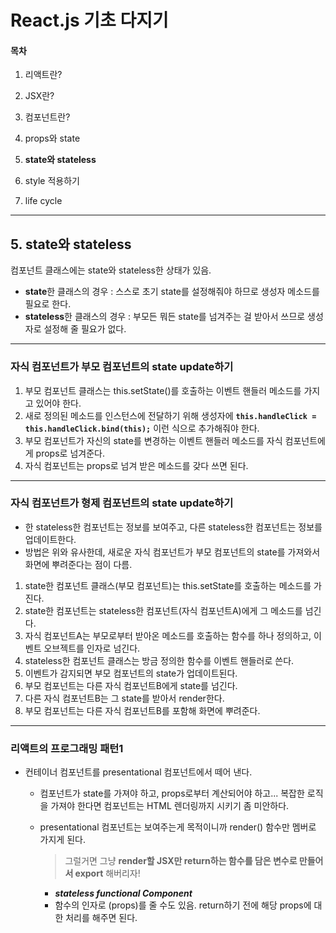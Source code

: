 # React.js 기초 다지기

#### 목차

1. 리액트란?

2. JSX란?

3. 컴포넌트란?

4. props와 state

5. **state와 stateless**

6. style 적용하기

7. life cycle

    

------

## 5. state와 stateless

컴포넌트 클래스에는 state와 stateless한 상태가 있음.
- **state**한 클래스의 경우 : 스스로 초기 state를 설정해줘야 하므로 생성자 메소드를 필요로 한다.
- **stateless**한 클래스의 경우 : 부모든 뭐든 state를 넘겨주는 걸 받아서 쓰므로 생성자로 설정해 줄 필요가 없다.



___

### 자식 컴포넌트가 부모 컴포넌트의 state update하기

1. 부모 컴포넌트 클래스는 this.setState()를 호출하는 이벤트 핸들러 메소드를 가지고 있어야 한다.
2. 새로 정의된 메소드를 인스턴스에 전달하기 위해 생성자에
   **`this.handleClick = this.handleClick.bind(this);`**
   이런 식으로 추가해줘야 한다.
3. 부모 컴포넌트가 자신의 state를 변경하는 이벤트 핸들러 메소드를 자식 컴포넌트에게 props로 넘겨준다.
4. 자식 컴포넌트는 props로 넘겨 받은 메소드를 갖다 쓰면 된다.



___

### 자식 컴포넌트가 형제 컴포넌트의 state update하기

- 한 stateless한 컴포넌트는 정보를 보여주고, 다른 stateless한 컴포넌트는 정보를 업데이트한다.
- 방법은 위와 유사한데, 새로운 자식 컴포넌트가 부모 컴포넌트의 state를 가져와서 화면에 뿌려준다는 점이 다름.

1. state한 컴포넌트 클래스(부모 컴포넌트)는 this.setState를 호출하는 메소드를 가진다.
2. state한 컴포넌트는 stateless한 컴포넌트(자식 컴포넌트A)에게 그 메소드를 넘긴다.
3. 자식 컴포넌트A는 부모로부터 받아온 메소드를 호출하는 함수를 하나 정의하고, 이벤트 오브젝트를 인자로 넘긴다.
4. stateless한 컴포넌트 클래스는 방금 정의한 함수를 이벤트 핸들러로 쓴다.
5. 이벤트가 감지되면 부모 컴포넌트의 state가 업데이트된다.
6. 부모 컴포넌트는 다른 자식 컴포넌트B에게 state를 넘긴다.
7. 다른 자식 컴포넌트B는 그 state를 받아서 render한다.
8. 부모 컴포넌트는 다른 자식 컴포넌트B를 포함해 화면에 뿌려준다.



***

### 리액트의 프로그래밍 패턴1

* 컨테이너 컴포넌트를 presentational 컴포넌트에서 떼어 낸다.
  - 컴포넌트가 state를 가져야 하고, props로부터 계산되어야 하고... 복잡한 로직을 가져야 한다면 컴포넌트는 HTML 렌더링까지 시키기 좀 미안하다.
  - presentational 컴포넌트는 보여주는게 목적이니까 render() 함수만 멤버로 가지게 된다.
    > 그럴거면 그냥 **render할 JSX만 return하는 함수를 담은 변수로 만들어서 export** 해버리자!

    - **_stateless functional Component_**
    - 함수의 인자로 (props)를 줄 수도 있음. return하기 전에 해당 props에 대한 처리를 해주면 된다.

